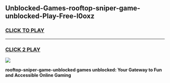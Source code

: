 
## Unblocked-Games-rooftop-sniper-game-unblocked-Play-Free-l0oxz
<h3>
<a href="https://premium76.site?title=rooftop-sniper-game-unblocked&ref=22A">CLICK TO PLAY</a></h3>
<hr>

<h3>
<a href="https://premium76.site?title=rooftop-sniper-game-unblocked&ref=22A">CLICK 2 PLAY</a>
  
</h3>

<a href="https://premium76.site?title=rooftop-sniper-game-unblocked&ref=22A"><img src="https://clearcache.store/games.png"></a>


**rooftop-sniper-game-unblocked games unblocked: Your Gateway to Fun and Accessible Online Gaming**

